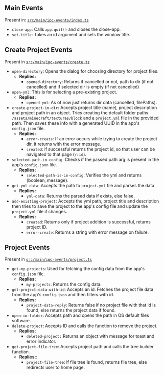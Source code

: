 ## Main Events

Present in: [`src/main/ipc-events/index.ts`](/src/main/ipc-events/index.ts)

- `close-app`: Calls `app.quit()` and closes the close-app.
- `set-title`: Takes an id argument and sets the window title.

## Create Project Events

Present in [`src/main/ipc-events/create.ts`](/src/main/ipc-events/create.ts)

- `open-directory`: Opens the dialog for choosing directory for project files.
  - **Replies:**
    - `opened-directory`: Returns if cancelled or not, path to dir (if not cancelled) and if selected dir is empty (if not cancelled)
- `open-yml`: This is for selecting a pre-existing project.
  - **Replies:**
    - `opened-yml`: As of now just returns dir data (cancelled, filePaths).
- `create-project-in-dir`: Accepts project title (name), project description and project path in an object. Tries creating the default folder paths `/assets/minecraft/textures/block` and a `project.yml` file in the provided path. Then saves these info with a generated UUID in the app's `config.json` file.
  - **Replies:**
    - `error-create`: If an error occurs while trying to create the project dir, it returns with the error message.
    - `created`: If successful returns the project id, so that user can be navigated to that page (`/:id`).
- `selected-path-in-config`: Checks if the passed path arg is present in the app's `config.json` file.
  - **Replies:**
    - `selected-path-is-in-config`: Verifies the yml and returns {boolean, message}.
- `get-yml-data`: Accepts the path to `project.yml` file and parses the data.
  - **Replies:**
    - `yml-data`: Returns the parsed data if exists, else false.
- `add-existing-project`: Accepts the yml path, project title and description then tries to save the project to the app's config file and update the `project.yml` file if changes.
  - **Replies:**
    - `created`: Returns only if project addition is successful, returns project ID.
    - `error-create`: Returns a string with error message on failure.

## Project Events

Present in [`src/main/ipc-events/project.ts`](/src/main/ipc-events/project.ts)

- `get-my-projects`: Used for fetching the config data from the app's `config.json` file.
  - **Replies:**
    - `my-projects`: Returns the config data.
- `get-project-data-with-id`: Accepts an id. Fetches the project file data from the app's `config.json` and then filters with id.
  - **Replies:**
    - `project-data-reply`: Returns false if no project file with that id is found, else returns the project data if found.
- `open-in-folder`: Accepts path and opens the path in OS default files software.
- `delete-project`: Accepts ID and calls the function to remove the project.
  - **Replies:**
    - `deleted-project:` Returns an object with message for toast and error indicator.
- `get-project-file-tree`: Accepts project path and calls the tree builder function.
  - **Replies:**:
    - `project-file-tree`: If file tree is found, returns file tree, else redirects user to home page.
